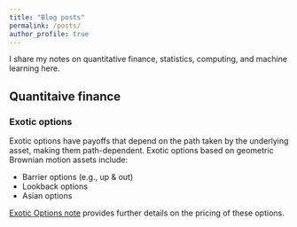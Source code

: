 ```yaml
---
title: "Blog posts"
permalink: /posts/
author_profile: true
---
```


I share my notes on quantitative finance, statistics, computing, and machine learning here.

## Quantitaive finance

### Exotic options 

Exotic options have payoffs that depend on the path taken by the underlying asset, making them path-dependent. Exotic options based on geometric Brownian motion assets include:

- Barrier options (e.g., up & out)
- Lookback options
- Asian options

[Exotic Options note](https://sinabaghal.github.io/files/notes/exotic_options_notes.pdf) provides further details on the pricing of these options.



